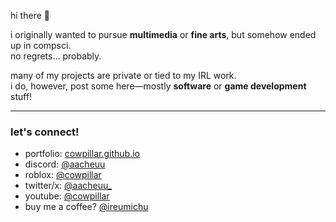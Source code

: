 hi there 👋 <img height=16 align="right" src="https://komarev.com/ghpvc/?username=cowpillar&color=blueviolet&style=flat-square"/></span>

i originally wanted to pursue **multimedia** or **fine arts**, but somehow ended up in compsci.  
no regrets... probably.  

many of my projects are private or tied to my IRL work.  
i do, however, post some here—mostly **software** or **game development** stuff!  

---

### let's connect!
- portfolio: [cowpillar.github.io](https://cowpillar.github.io/portfolio/)
- discord: [@aacheuu](https://discord.com/users/1097169174939312128)
- roblox: [@cowpillar](https://www.roblox.com/users/108284393/profile)
- twitter/x: [@aacheuu_](https://x.com/aacheuu_)
- youtube: [@cowpillar](https://www.youtube.com/@cowpillar)
- buy me a coffee? [@ireumichu](https://www.paypal.com/paypalme/ireumichu)  
